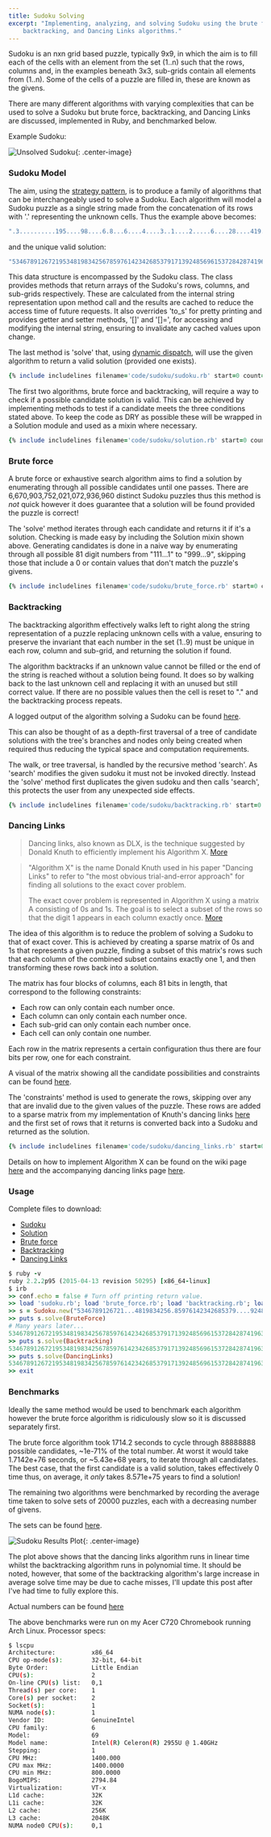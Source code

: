 ```yaml
---
title: Sudoku Solving
excerpt: "Implementing, analyzing, and solving Sudoku using the brute force,
    backtracking, and Dancing Links algorithms."
---
```


Sudoku is an nxn grid based puzzle, typically 9x9, in which the aim is to fill
each of the cells with an element from the set (1..n) such that the rows,
columns and, in the examples beneath 3x3, sub-grids contain all elements from
(1..n).  Some of the cells of a puzzle are filled in, these are known as the
givens.

There are many different algorithms with varying complexities that can be used
to solve a Sudoku but brute force, backtracking, and Dancing Links are
discussed, implemented in Ruby, and benchmarked below.

Example Sudoku:

![](/images/unsolved-sudoku.png "Unsolved Sudoku"){: .center-image}

### Sudoku Model

The aim, using the [strategy
pattern](https://en.wikipedia.org/wiki/Strategy_pattern), is to produce a
family of algorithms that can be interchangeably used to solve a Sudoku.  Each
algorithm will model a Sudoku puzzle as a single string made from the
concatenation of its rows with '.' representing the unknown cells.  Thus the
example above becomes:

```ruby
".3..........195....98....6.8...6....4....3..1....2.....6....28....419..5.......7."
```

and the unique valid solution:

```ruby
"534678912672195348198342567859761423426853791713924856961537284287419635345286179"
```

This data structure is encompassed by the Sudoku class.  The class provides
methods that return arrays of the Sudoku's rows, columns, and sub-grids
respectively.  These are calculated from the internal string representation
upon method call and the results are cached to reduce the access time of future
requests.  It also overrides 'to_s' for pretty printing and provides getter and
setter methods, '[]' and '[]=', for accessing and modifying the internal
string, ensuring to invalidate any cached values upon change.

The last method is 'solve' that, using [dynamic
dispatch](https://en.wikipedia.org/wiki/Dynamic_dispatch), will use the given
algorithm to return a valid solution (provided one exists).

```ruby
{% include includelines filename='code/sudoku/sudoku.rb' start=0 count=1000 %}
```

The first two algorithms, brute force and backtracking, will require a way
to check if a possible candidate solution is valid.  This can be achieved by
implementing methods to test if a candidate meets the three conditions stated
above.  To keep the code as DRY as possible these will be wrapped in a Solution
module and used as a mixin where necessary.

```ruby
{% include includelines filename='code/sudoku/solution.rb' start=0 count=1000 %}
```

### Brute force

A brute force or exhaustive search algorithm aims to find a solution by
enumerating through all possible candidates until one passes.  There are
6,670,903,752,021,072,936,960 distinct Sudoku puzzles thus this method is _not_
quick however it does guarantee that a solution will be found provided
the puzzle is correct!

The 'solve' method iterates through each candidate and returns it if it's a
solution.  Checking is made easy by including the Solution mixin shown above.
Generating candidates is done in a naive way by enumerating through all
possible 81 digit numbers from "111...1" to "999...9", skipping those that
include a 0 or contain values that don't match the puzzle's givens.

```ruby
{% include includelines filename='code/sudoku/brute_force.rb' start=0 count=1000 %}
```

### Backtracking

The backtracking algorithm effectively walks left to right along the string
representation of a puzzle replacing unknown cells with a value, ensuring to
preserve the invariant that each number in the set (1..9) must be unique in
each row, column and sub-grid, and returning the solution if found.

The algorithm backtracks if an unknown value cannot be filled or the end of the
string is reached without a solution being found.  It does so by walking back
to the last unknown cell and replacing it with an unused but still correct
value.  If there are no possible values then the cell is reset to "." and the
backtracking process repeats.

A logged output of the algorithm solving a Sudoku can be found
[here](https://github.com/samgd/samgd.github.io/tree/master/_includes/code/sudoku/backtracking_example.txt).

This can also be thought of as a depth-first traversal of a tree of
candidate solutions with the tree's branches and nodes only being created when
required thus reducing the typical space and computation requirements.

The walk, or tree traversal, is handled by the recursive method 'search'.  As
'search' modifies the given sudoku it must not be invoked directly.  Instead the
'solve' method first duplicates the given sudoku and then calls 'search',
this protects the user from any unexpected side effects.

```ruby
{% include includelines filename='code/sudoku/backtracking.rb' start=0 count=1000 %}
```

### Dancing Links

> Dancing links, also known as DLX, is the technique suggested by Donald Knuth to
> efficiently implement his Algorithm X.
> [More](https://en.wikipedia.org/wiki/Dancing_Links)

> "Algorithm X" is the name Donald Knuth used in his paper "Dancing Links" to
> refer to "the most obvious trial-and-error approach" for finding all solutions
> to the exact cover problem.
>
> The exact cover problem is represented in Algorithm X using a matrix A
> consisting of 0s and 1s. The goal is to select a subset of the rows so that
> the digit 1 appears in each column exactly once.
> [More](https://en.wikipedia.org/wiki/Knuth%27s_Algorithm_X)

The idea of this algorithm is to reduce the problem of solving a Sudoku to that
of exact cover.  This is achieved by creating a sparse matrix of 0s and 1s that
represents a given puzzle, finding a subset of this matrix's rows such that
each column of the combined subset contains exactly one 1, and then
transforming these rows back into a solution.

The matrix has four blocks of columns, each 81 bits in length, that correspond
to the following constraints:

- Each row can only contain each number once.
- Each column can only contain each number once.
- Each sub-grid can only contain each number once.
- Each cell can only contain one number.

Each row in the matrix represents a certain configuration thus there are four
bits per row, one for each constraint.

A visual of the matrix showing all the candidate possibilities and constraints
can be found
[here](http://www.stolaf.edu/people/hansonr/sudoku/exactcovermatrix.htm).

The 'constraints' method is used to generate the rows, skipping over any that
are invalid due to the given values of the puzzle.  These rows are added to a
sparse matrix from my implementation of Knuth's dancing links
[here](https://github.com/samgd/dlx) and the first set of rows that it returns
is converted back into a Sudoku and returned as the solution.

```ruby
{% include includelines filename='code/sudoku/dancing_links.rb' start=0 count=1000 %}
```

Details on how to implement Algorithm X can be found on the wiki page
[here](https://en.wikipedia.org/wiki/Knuth's_Algorithm_X) and the
accompanying dancing links page
[here](https://en.wikipedia.org/wiki/Dancing_Links).

### Usage

Complete files to download:

- [Sudoku](https://github.com/samgd/samgd.github.io/tree/master/_includes/code/sudoku/sudoku.rb)
- [Solution](https://github.com/samgd/samgd.github.io/tree/master/_includes/code/sudoku/solution.rb)
- [Brute force](https://github.com/samgd/samgd.github.io/tree/master/_includes/code/sudoku/brute_force.rb)
- [Backtracking](https://github.com/samgd/samgd.github.io/tree/master/_includes/code/sudoku/backtracking.rb)
- [Dancing Links](https://github.com/samgd/samgd.github.io/tree/master/_includes/code/sudoku/dancing_links.rb)

```ruby
$ ruby -v
ruby 2.2.2p95 (2015-04-13 revision 50295) [x86_64-linux]
$ irb
>> conf.echo = false # Turn off printing return value.
>> load 'sudoku.rb'; load 'brute_force.rb'; load 'backtracking.rb'; load 'dancing_links.rb'
>> s = Sudoku.new("5346789126721...4819834256.85976142342685379....9248569615372842.7419635345286..9")
>> puts s.solve(BruteForce)
# Many years later...
534678912672195348198342567859761423426853791713924856961537284287419635345286179
>> puts s.solve(Backtracking)
534678912672195348198342567859761423426853791713924856961537284287419635345286179
>> puts s.solve(DancingLinks)
534678912672195348198342567859761423426853791713924856961537284287419635345286179
>> exit
```

### Benchmarks

Ideally the same method would be used to benchmark each algorithm however the
brute force algorithm is ridiculously slow so it is discussed separately first.

The brute force algorithm took 1714.2 seconds to cycle through 88888888
possible candidates, ~1e-71% of the total number.  At worst it would take
1.7142e+76 seconds, or ~5.43e+68 years, to iterate through all candidates.  The
best case, that the first candidate is a valid solution, takes effectively 0
time thus, on average, it _only_ takes 8.571e+75 years to find a solution!

The remaining two algorithms were benchmarked by recording the average time
taken to solve sets of 20000 puzzles, each with a decreasing number of givens.

The sets can be found
[here](https://github.com/samgd/samgd.github.io/tree/master/_includes/code/sudoku/tests).

![](/images/sudoku_results_plot.png "Sudoku Results Plot"){: .center-image}

The plot above shows that the dancing links algorithm runs in linear time
whilst the backtracking algorithm runs in polynomial time.  It should be noted,
however, that some of the backtracking algorithm's large increase in average
solve time may be due to cache misses, I'll update this post after I've had time
to fully explore this.

Actual numbers can be found
[here](https://github.com/samgd/samgd.github.io/tree/master/_includes/code/sudoku/results.txt)

The above benchmarks were run on my Acer C720
Chromebook running Arch Linux.  Processor specs:

```bash
$ lscpu
Architecture:          x86_64
CPU op-mode(s):        32-bit, 64-bit
Byte Order:            Little Endian
CPU(s):                2
On-line CPU(s) list:   0,1
Thread(s) per core:    1
Core(s) per socket:    2
Socket(s):             1
NUMA node(s):          1
Vendor ID:             GenuineIntel
CPU family:            6
Model:                 69
Model name:            Intel(R) Celeron(R) 2955U @ 1.40GHz
Stepping:              1
CPU MHz:               1400.000
CPU max MHz:           1400.0000
CPU min MHz:           800.0000
BogoMIPS:              2794.84
Virtualization:        VT-x
L1d cache:             32K
L1i cache:             32K
L2 cache:              256K
L3 cache:              2048K
NUMA node0 CPU(s):     0,1
```

